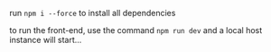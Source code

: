 run `npm i --force` to install all dependencies

to run the front-end, use the command `npm run dev` and a local host instance will start...
